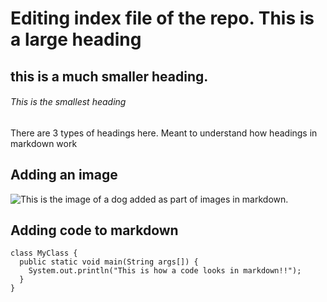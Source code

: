# Editing index file of the repo. This is a large heading
## this is a much smaller heading.
###### This is the smallest heading  
There are 3 types of headings here. Meant to understand how headings in markdown work

## Adding an image
![This is the image of a dog added as part of images in markdown.](https://www.google.com/url?sa=i&url=https%3A%2F%2Fwww.goodhousekeeping.com%2Flife%2Fpets%2Fg4531%2Fcutest-dog-breeds%2F&psig=AOvVaw2AerfvRmVKiTp0O1A2b_uY&ust=1696270318335000&source=images&cd=vfe&ved=0CBEQjRxqFwoTCPjYjJqD1oEDFQAAAAAdAAAAABAE)  

## Adding code to markdown  
```
class MyClass {  
  public static void main(String args[]) {
    System.out.println("This is how a code looks in markdown!!");  
  }  
}
```
